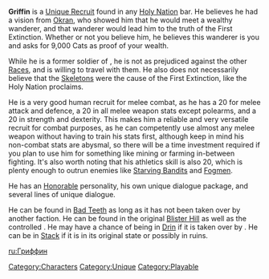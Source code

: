 **Griffin** is a [Unique Recruit](Unique_Recruits.md "wikilink") found in
any [Holy Nation](02%20-%20Projects%20&%20Wikis/Kenshi/Kenshi%20Wiki/Kenshi%20Wiki%20Template/The_Holy_Nation.md "wikilink") bar. He believes he had a
vision from [Okran](Okran.md "wikilink"), who showed him that he would meet
a wealthy wanderer, and that wanderer would lead him to the truth of the
First Extinction. Whether or not you believe him, he believes this
wanderer is you and asks for 9,000 Cats as proof of your wealth.

While he is a former soldier of [](02%20-%20Projects%20&%20Wikis/Kenshi/Kenshi%20Wiki/Kenshi%20Wiki%20Template/The_Holy_Nation.md), he is not as prejudiced against the
other [Races](Races.md "wikilink"), and is willing to travel with them. He
also does not necessarily believe that the
[Skeletons](Skeleton.md "wikilink") were the cause of the First Extinction,
like the Holy Nation proclaims.

He is a very good human recruit for melee combat, as he has a 20 for
melee attack and defence, a 20 in all melee weapon stats except
polearms, and a 20 in strength and dexterity. This makes him a reliable
and very versatile recruit for combat purposes, as he can competently
use almost any melee weapon without having to train his stats first,
although keep in mind his non-combat stats are abysmal, so there will be
a time investment required if you plan to use him for something like
mining or farming in-between fighting. It's also worth noting that his
athletics skill is also 20, which is plenty enough to outrun enemies
like [Starving Bandits](Starving_Bandits.md "wikilink") and
[Fogmen](02%20-%20Projects%20&%20Wikis/Kenshi/Kenshi%20Wiki/Kenshi%20Wiki%20Template/Fogmen.md "wikilink").

He has an [Honorable](Personality.md "wikilink") personality, his own
unique dialogue package, and several lines of unique dialogue.

He can be found in [Bad Teeth](Bad_Teeth.md "wikilink") as long as it has
not been taken over by another faction. He can be found in the original
[Blister Hill](Blister_Hill.md "wikilink") as well as the [](02%20-%20Projects%20&%20Wikis/Kenshi/Kenshi%20Wiki/Kenshi%20Wiki%20Template/Flotsam_Ninjas.md) controlled [](Blister_Hill,_Flotsam_Ninjas.md). He may have a chance of
being in [Drin](Drin.md "wikilink") if it is taken over by [](02%20-%20Projects%20&%20Wikis/Kenshi/Kenshi%20Wiki/Kenshi%20Wiki%20Template/The_Holy_Nation.md). He can be in
[Stack](Stack.md "wikilink") if it is in its original state or possibly in
ruins.

[ru:Гриффин](ru:Гриффин "wikilink")

[Category:Characters](Category:Characters "wikilink")
[Category:Unique](Category:Unique "wikilink")
[Category:Playable](Category:Playable "wikilink")